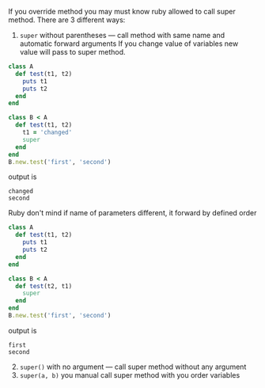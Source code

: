 If you override method you may must know ruby allowed to call super method. There are 3 different ways:

1) ```super``` without parentheses — call method with same name and automatic forward arguments
If you change value of variables new value will pass to super method.

```ruby
class A
  def test(t1, t2)
    puts t1
    puts t2
  end
end

class B < A
  def test(t1, t2)
    t1 = 'changed'
    super
  end
end
B.new.test('first', 'second')
```

output is

```
changed
second
```

Ruby don't mind if name of parameters different, it forward by defined order

```ruby
class A
  def test(t1, t2)
    puts t1
    puts t2
  end
end

class B < A
  def test(t2, t1)
    super
  end
end
B.new.test('first', 'second')
```

output is

```
first
second
```

2) ```super()``` with no argument — call super method without any argument
3) ```super(a, b)``` you manual call super method with you order variables